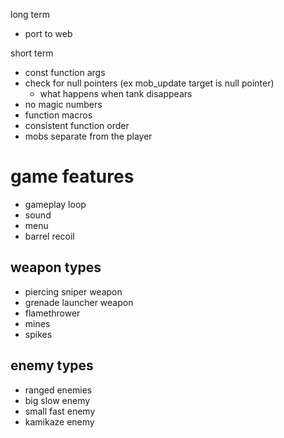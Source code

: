 long term
* port to web

short term
* const function args
* check for null pointers (ex mob_update target is null pointer)
    * what happens when tank disappears
* no magic numbers
* function macros
* consistent function order
* mobs separate from the player

# game features

* gameplay loop
* sound
* menu
* barrel recoil

## weapon types

* piercing sniper weapon
* grenade launcher weapon
* flamethrower
* mines
* spikes

## enemy types

* ranged enemies
* big slow enemy
* small fast enemy
* kamikaze enemy

